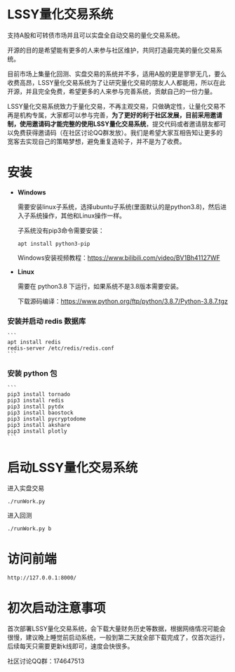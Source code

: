 # LSSY量化交易系统

支持A股和可转债市场并且可以实盘全自动交易的量化交易系统。

开源的目的是希望能有更多的人来参与社区维护，共同打造最完美的量化交易系统。

目前市场上集量化回测、实盘交易的系统并不多，适用A股的更是寥寥无几，要么收费高昂，LSSY量化交易系统为了让研究量化交易的朋友人人都能用，所以在此开源，并且完全免费，希望更多的人来参与完善系统，贡献自己的一份力量。

LSSY量化交易系统致力于量化交易，不再主观交易，只做确定性，让量化交易不再是机构专属，大家都可以参与完善，**为了更好的利于社区发展，目前采用邀请制，使用邀请码才能完整的使用LSSY量化交易系统**，提交代码或者邀请朋友都可以免费获得邀请码（在社区讨论QQ群发放）。我们是希望大家互相告知让更多的宽客去实现自己的策略梦想，避免重复造轮子，并不是为了收费。

# 安装

  * **Windows**

    需要安装linux子系统，选择ubuntu子系统(里面默认的是python3.8)，然后进入子系统操作，其他和Linux操作一样。
  
    子系统没有pip3命令需要安装：
    ```
    apt install python3-pip
    ```
  
    Windows安装视频教程：https://www.bilibili.com/video/BV1Bh41127WF
  
  * **Linux**

    需要在 python3.8 下运行，如果系统不是3.8版本需要安装。

    下载源码编译：https://www.python.org/ftp/python/3.8.7/Python-3.8.7.tgz
  
  ### 安装并启动 redis 数据库 ###
    ```
    apt install redis
    redis-server /etc/redis/redis.conf
    ```

  ### 安装 python 包 ###
    ```
    pip3 install tornado
    pip3 install redis
    pip3 install pytdx
    pip3 install baostock
    pip3 install pycryptodome
    pip3 install akshare
    pip3 install plotly
    ```

# 启动LSSY量化交易系统
进入实盘交易
```
./runWork.py
```
进入回测
```
./runWork.py b
```

# 访问前端
```
http://127.0.0.1:8000/
```

# 初次启动注意事项
首次部署LSSY量化交易系统，会下载大量财务历史等数据，根据网络情况可能会很慢，建议晚上睡觉前启动系统，一般到第二天就全部下载完成了，仅首次运行，后续每天只需要更新k线即可，速度会快很多。


社区讨论QQ群：174647513
